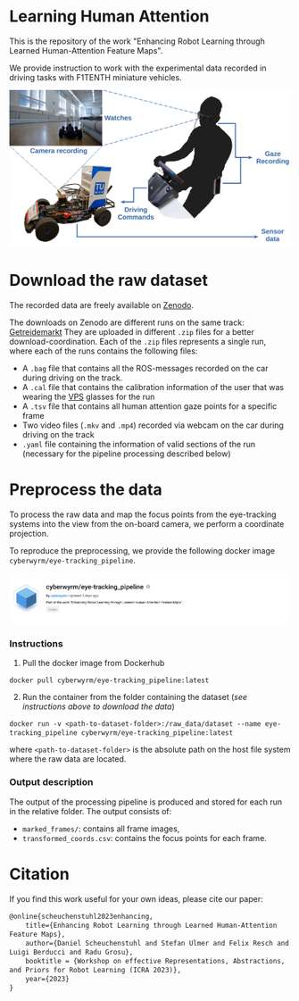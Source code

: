 # Learning Human Attention
This is the repository of the work "Enhancing Robot Learning through Learned Human-Attention Feature Maps".

We provide instruction to work with the experimental data recorded in
driving tasks with F1TENTH miniature vehicles.

![experimental setup](docs/exp-setup.png)

# Download the raw dataset
The recorded data are freely available on [Zenodo](https://doi.org/10.5281/zenodo.7897588).

The downloads on Zenodo are different runs on the same track: [Getreidemarkt](https://www.tuwien.at/tu-wien/organisation/zentrale-bereiche/gebaeude-und-technik/veranstaltungsservice-und-lehrraumsupport/raumdatenbank/hoersaele/gm-8-9)
They are uploaded in different `.zip` files for a better download-coordination.
Each of the `.zip` files represents a single run, where each of the runs contains the following files:
- A `.bag` file that contains all the ROS-messages recorded on the car during driving on the track.
- A `.cal` file that contains the calibration information of the user that was wearing the [VPS](https://viewpointsystem.com/en/) glasses for the run
- A `.tsv` file that contains all human attention gaze points for a specific frame
- Two video files (`.mkv` and `.mp4`) recorded via webcam on the car during driving on the track
- `.yaml` file containing the information of valid sections of the run (necessary for the pipeline processing described below)


# Preprocess the data

To process the raw data and map the focus points from the eye-tracking systems
into the view from the on-board camera, we perform a coordinate projection.

To reproduce the preprocessing, we provide the following docker image `cyberwyrm/eye-tracking_pipeline`.

![docker image](docs/docker-img.png)


### Instructions

1. Pull the docker image from Dockerhub
```
docker pull cyberwyrm/eye-tracking_pipeline:latest
```

2. Run the container from the folder containing the dataset (_see instructions above to download the data_)
```
docker run -v <path-to-dataset-folder>:/raw_data/dataset --name eye-tracking_pipeline cyberwyrm/eye-tracking_pipeline:latest
```

where `<path-to-dataset-folder>` is the absolute path on the host file system where the raw data are located. 

### Output description

The output of the processing pipeline is produced and stored for each run in the relative folder. 
The output consists of:
- `marked_frames/`: contains all frame images,
- `transformed_coords.csv`: contains the focus points for each frame.

# Citation
If you find this work useful for your own ideas, please cite our paper:

```
@online{scheuchenstuhl2023enhancing,
    title={Enhancing Robot Learning through Learned Human-Attention Feature Maps}, 
    author={Daniel Scheuchenstuhl and Stefan Ulmer and Felix Resch and Luigi Berducci and Radu Grosu},
    booktitle = {Workshop on effective Representations, Abstractions, and Priors for Robot Learning (ICRA 2023)},
    year={2023}
}
```


